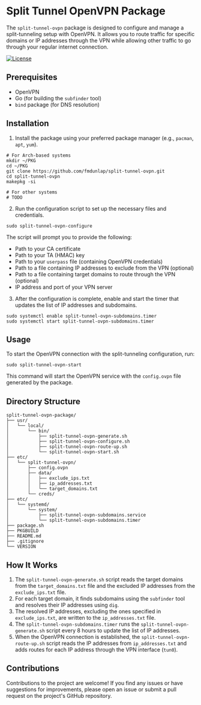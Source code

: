 # Split Tunnel OpenVPN Package

The `split-tunnel-ovpn` package is designed to configure and manage a split-tunneling setup with OpenVPN. It allows you to route traffic for specific domains or IP addresses through the VPN while allowing other traffic to go through your regular internet connection.

[![License](https://img.shields.io/badge/license-MIT-blue.svg)](https://opensource.org/licenses/MIT)

## Prerequisites

- OpenVPN
- Go (for building the `subfinder` tool)
- `bind` package (for DNS resolution)

## Installation

1. Install the package using your preferred package manager (e.g., `pacman`, `apt`, `yum`).

```
# For Arch-based systems
mkdir ~/PKG
cd ~/PKG
git clone https://github.com/fmdunlap/split-tunnel-ovpn.git
cd split-tunnel-ovpn
makepkg -si

# For other systems
# TODO
```

2. Run the configuration script to set up the necessary files and credentials.

```
sudo split-tunnel-ovpn-configure
```

The script will prompt you to provide the following:

- Path to your CA certificate
- Path to your TA (HMAC) key
- Path to your `userpass` file (containing OpenVPN credentials)
- Path to a file containing IP addresses to exclude from the VPN (optional)
- Path to a file containing target domains to route through the VPN (optional)
- IP address and port of your VPN server

3. After the configuration is complete, enable and start the timer that updates the list of IP addresses and subdomains.

```
sudo systemctl enable split-tunnel-ovpn-subdomains.timer
sudo systemctl start split-tunnel-ovpn-subdomains.timer
```

## Usage

To start the OpenVPN connection with the split-tunneling configuration, run:

```
sudo split-tunnel-ovpn-start
```

This command will start the OpenVPN service with the `config.ovpn` file generated by the package.

## Directory Structure

```
split-tunnel-ovpn-package/
├── usr/
│   └── local/
│       └── bin/
│           ├── split-tunnel-ovpn-generate.sh
│           ├── split-tunnel-ovpn-configure.sh
│           ├── split-tunnel-ovpn-route-up.sh
│           └── split-tunnel-ovpn-start.sh
├── etc/
│   └── split-tunnel-ovpn/
│       ├── config.ovpn
│       ├── data/
│       │   ├── exclude_ips.txt
│       │   ├── ip_addresses.txt
│       │   └── target_domains.txt
│       └── creds/
├── etc/
│   └── systemd/
│       └── system/
│           ├── split-tunnel-ovpn-subdomains.service
│           └── split-tunnel-ovpn-subdomains.timer
├── package.sh
├── PKGBUILD
├── README.md
├── .gitignore
└── VERSION
```

## How It Works

1. The `split-tunnel-ovpn-generate.sh` script reads the target domains from the `target_domains.txt` file and the excluded IP addresses from the `exclude_ips.txt` file.
2. For each target domain, it finds subdomains using the `subfinder` tool and resolves their IP addresses using `dig`.
3. The resolved IP addresses, excluding the ones specified in `exclude_ips.txt`, are written to the `ip_addresses.txt` file.
4. The `split-tunnel-ovpn-subdomains.timer` runs the `split-tunnel-ovpn-generate.sh` script every 8 hours to update the list of IP addresses.
5. When the OpenVPN connection is established, the `split-tunnel-ovpn-route-up.sh` script reads the IP addresses from `ip_addresses.txt` and adds routes for each IP address through the VPN interface (`tun0`).

## Contributions

Contributions to the project are welcome! If you find any issues or have suggestions for improvements, please open an issue or submit a pull request on the project's GitHub repository.